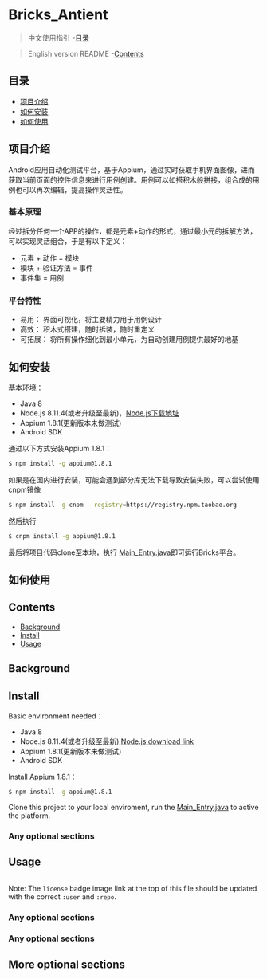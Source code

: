 # Bricks_Antient

> 中文使用指引 -[目录](#目录)

> English version README -[Contents](#contents)


## 目录

- [项目介绍](#项目介绍)
- [如何安装](#如何安装)
- [如何使用](#如何使用)


## 项目介绍
Android应用自动化测试平台，基于Appium，通过实时获取手机界面图像，进而获取当前页面的控件信息来进行用例创建。用例可以如搭积木般拼接，组合成的用例也可以再次编辑，提高操作灵活性。
### 基本原理
经过拆分任何一个APP的操作，都是元素+动作的形式，通过最小元的拆解方法，可以实现灵活组合，于是有以下定义：
- 元素 + 动作 = 模块
- 模块 + 验证方法 = 事件
- 事件集 = 用例

### 平台特性
- 易用： 界面可视化，将主要精力用于用例设计
- 高效： 积木式搭建，随时拆装，随时重定义
- 可拓展： 将所有操作细化到最小单元，为自动创建用例提供最好的地基

## 如何安装
基本环境：
- Java 8
- Node.js 8.11.4(或者升级至最新)，[Node.js下载地址](https://nodejs.org/zh-cn/download/)
- Appium 1.8.1(更新版本未做测试)
- Android SDK

通过以下方式安装Appium 1.8.1：
```sh
$ npm install -g appium@1.8.1
```
如果是在国内进行安装，可能会遇到部分库无法下载导致安装失败，可以尝试使用cnpm镜像
```sh
$ npm install -g cnpm --registry=https://registry.npm.taobao.org
```
然后执行
```sh
$ cnpm install -g appium@1.8.1
```
最后将项目代码clone至本地，执行 [Main_Entry.java](https://github.com/DraLastat/Bricks_Antient/blob/master/Bricks_Antient/src/com/bricks/Main_Entry.java)即可运行Bricks平台。

## 如何使用




## Contents

- [Background](#background)
- [Install](#install)
- [Usage](#usage)


## Background


## Install

Basic environment needed：
- Java 8
- Node.js 8.11.4(或者升级至最新),[Node.js download link](https://nodejs.org/download/)
- Appium 1.8.1(更新版本未做测试)
- Android SDK

Install Appium 1.8.1：
```sh
$ npm install -g appium@1.8.1
```
Clone this project to your local enviroment, run the [Main_Entry.java](https://github.com/DraLastat/Bricks_Antient/blob/master/Bricks_Antient/src/com/bricks/Main_Entry.java) to active the platform.

### Any optional sections

## Usage

```
```

Note: The `license` badge image link at the top of this file should be updated with the correct `:user` and `:repo`.

### Any optional sections



### Any optional sections

## More optional sections


